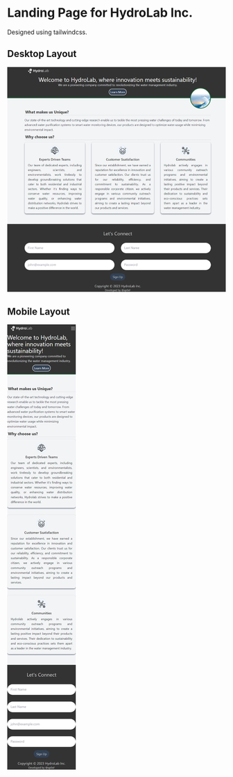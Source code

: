 <h1>Landing Page for HydroLab Inc.</h1>
Designed using tailwindcss.

<h2> Desktop Layout</h2>

![Alt text](image-1.png)

<h2>Mobile Layout</h2>

![Alt text](image-2.png)